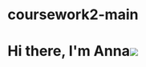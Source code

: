# coursework2-main
# Hi there, I'm Anna![](https://github.com/blackcater/blackcater/raw/main/images/Hi.gif)
